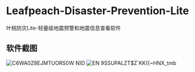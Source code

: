# Leafpeach-Disaster-Prevention-Lite
叶桃防灾Lite-轻量级地震预警和地震信息查看软件
## 软件截图
![C6`WA0Z8EJMTUOR`S0W N)D](https://github.com/Leafpeach-Disaster-Prevention/Leafpeach-Disaster-Prevention-Lite/assets/103310451/a92efa21-5e52-4816-9090-9b8cdc0a5695)
![EN 9SSUPALZT$Z`KK({~HNX_tmb](https://github.com/Leafpeach-Disaster-Prevention/Leafpeach-Disaster-Prevention-Lite/assets/103310451/b4d10561-3889-41cd-9192-40f6965ca468)
